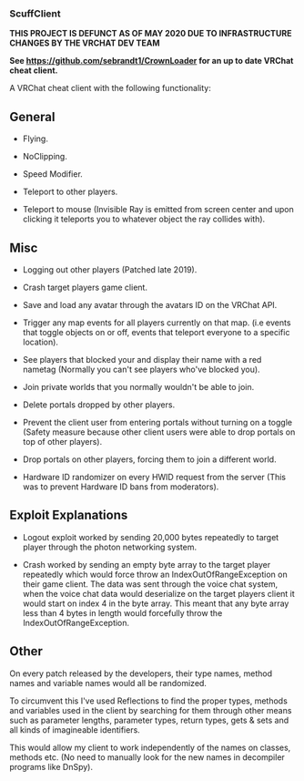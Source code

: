 ### **ScuffClient**

**THIS PROJECT IS DEFUNCT AS OF MAY 2020 DUE TO INFRASTRUCTURE CHANGES BY THE VRCHAT DEV TEAM**

**See https://github.com/sebrandt1/CrownLoader for an up to date VRChat cheat client.**


A VRChat cheat client with the following functionality:


## General

- Flying.

- NoClipping.

- Speed Modifier.

- Teleport to other players.

- Teleport to mouse (Invisible Ray is emitted from screen center and upon clicking it teleports you to whatever object the ray collides with).


## Misc

- Logging out other players (Patched late 2019).

- Crash target players game client.

- Save and load any avatar through the avatars ID on the VRChat API.

- Trigger any map events for all players currently on that map. (i.e events that toggle objects on or off, events that teleport everyone to a specific location).

- See players that blocked your and display their name with a red nametag (Normally you can't see players who've blocked you).

- Join private worlds that you normally wouldn't be able to join.

- Delete portals dropped by other players.

- Prevent the client user from entering portals without turning on a toggle (Safety measure because other client users were able to drop portals on top of other players).

- Drop portals on other players, forcing them to join a different world.

- Hardware ID randomizer on every HWID request from the server (This was to prevent Hardware ID bans from moderators).


## Exploit Explanations
- Logout exploit worked by sending 20,000 bytes repeatedly to target player through the photon networking system.

- Crash worked by sending an empty byte array to the target player repeatedly which would force throw an IndexOutOfRangeException on their game client. The data was sent through the voice chat system, when the voice chat data would deserialize on the target players client it would start on index 4 in the byte array. This meant that any byte array less than 4 bytes in length would forcefully throw the IndexOutOfRangeException.


## Other

On every patch released by the developers, their type names, method names and variable names would all be randomized.

To circumvent this I've used Reflections to find the proper types, methods and variables used in the client by searching for them through other means such as parameter lengths, parameter types, return types, gets & sets and all kinds of imagineable identifiers.

This would allow my client to work independently of the names on classes, methods etc. (No need to manually look for the new names in decompiler programs like DnSpy).
